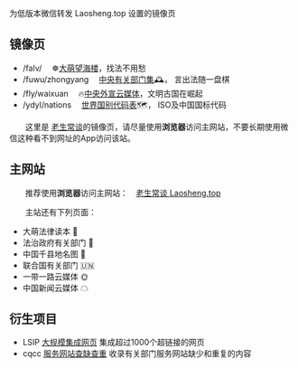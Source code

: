 <!-- # wx 同名标题会被合并 -->

为低版本微信转发 Laosheng.top 设置的镜像页

镜像页
------

*	/falv/  	　☸️[大萌望海楼](falv/fahai)，找法不用愁
*	/fuwu/zhongyang	　[中央有关部门集](fuwu/zhongyang)🕰， 言出法随一盘棋
*	/fly/waixuan	　🔥[中央外宣云媒体](fly/waixuan)，文明古国在崛起
*	/ydyl/nations	　[世界国别代码表](ydyl/nations)🗺， ISO及中国国标代码

　　这里是 [老生常谈](https://Laosheng.top)的镜像页，请尽量使用**浏览器**访问主网站，不要长期使用微信这种看不到网址的App访问该站。


主网站
------

　　推荐使用**浏览器**访问主网站：　[老生常谈	Laosheng.top](https://laosheng.top)

　　主站还有下列页面：

*	大萌法律读本 💎
*	法治政府有关部门 🏢
*	中国千县地名图 📑
*	联合国有关部门 🇺🇳
*	一带一路云媒体 🌞
*	中国新闻云媒体 ☁


衍生项目
--------

*	LSIP [大规模集成网页](https://diamonwoo.github.io/LSIP ) 集成超过1000个超链接的网页
*	cqcc [服务网站查缺查重](https://diamonwoo.github.io/cqcc ) 收录有关部门服务网站缺少和重复的内容
